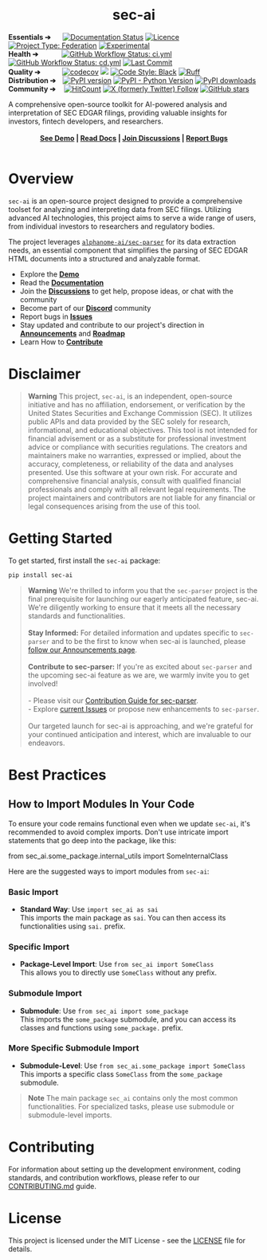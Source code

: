 <p align="center">&nbsp;</p>
<p align="center">
  <h1 align="center"><b>sec-ai</b></h1>
</p>
<p align="left">
  <!-- Using &nbsp; for alignment due to GitHub README limitations -->
  <b>Essentials ➔&nbsp;&nbsp;&nbsp;&nbsp;&nbsp;&nbsp;</b>
  <a href='https://sec-ai.readthedocs.io/en/latest/?badge=latest'><img src='https://readthedocs.org/projects/sec-ai/badge/?version=latest' alt='Documentation Status' /></a>
  <a href="LICENSE"><img src="https://img.shields.io/github/license/alphanome-ai/sec-ai.svg" alt="Licence"></a>
  <a href="https://project-types.github.io/#federation"><img src="https://img.shields.io/badge/project%20type-federation-brightgreen" alt="Project Type: Federation"></a>
  <!-- NOTE: After changing stability level here, also change it in pyproject.toml -->
  <a href="https://github.com/mkenney/software-guides/blob/master/STABILITY-BADGES.md#experimental"><img src="https://img.shields.io/badge/stability-experimental-orange.svg" alt="Experimental"></a>
  <br>
  <b>Health ➔&nbsp;&nbsp;&nbsp;&nbsp;&nbsp;&nbsp;&nbsp;&nbsp;&nbsp;&nbsp;&nbsp;&nbsp;&nbsp;</b>
  <a href="https://github.com/alphanome-ai/sec-ai/actions/workflows/ci.yml"><img alt="GitHub Workflow Status: ci.yml" src="https://img.shields.io/github/actions/workflow/status/alphanome-ai/sec-ai/ci.yml?label=ci"></a>
  <a href="https://github.com/alphanome-ai/sec-ai/actions/workflows/cd.yml"><img alt="GitHub Workflow Status: cd.yml" src="https://img.shields.io/github/actions/workflow/status/alphanome-ai/sec-ai/cd.yml?label=cd"></a>
  <a href="https://github.com/alphanome-ai/sec-ai/commits/main"><img alt="Last Commit" src="https://img.shields.io/github/last-commit/alphanome-ai/sec-ai"></a>  
  <br>
  <b>Quality ➔&nbsp;&nbsp;&nbsp;&nbsp;&nbsp;&nbsp;&nbsp;&nbsp;&nbsp;&nbsp;&nbsp;&nbsp;</b>
  <a href="https://codecov.io/gh/alphanome-ai/sec-ai"><img src="https://codecov.io/gh/alphanome-ai/sec-ai/graph/badge.svg?token=KJLA96CBCN" alt="codecov" /></a>
  <a href="https://mypy-lang.org/"><img src="https://img.shields.io/badge/type%20checked-mypy-blue.svg"></a>
  <a href="https://github.com/psf/black"><img alt="Code Style: Black" src="https://img.shields.io/badge/code%20style-black-000000.svg"></a>
  <a href="https://github.com/astral-sh/ruff"><img src="https://img.shields.io/endpoint?url=https://raw.githubusercontent.com/astral-sh/ruff/main/assets/badge/v2.json" alt="Ruff"></a>
  <br>
  <b>Distribution ➔&nbsp;&nbsp;&nbsp;</b>
  <a href="https://badge.fury.io/py/sec-ai"><img src="https://badge.fury.io/py/sec-ai.svg" alt="PyPI version" /></a>
  <a href="https://pypi.org/project/sec-ai/"><img alt="PyPI - Python Version" src="https://img.shields.io/pypi/pyversions/sec-ai"></a>
  <a href="https://pypistats.org/packages/sec-ai"><img src="https://img.shields.io/pypi/dm/sec-ai.svg" alt="PyPI downloads"></a>
  <br>
  <b>Community ➔&nbsp;&nbsp;&nbsp;&nbsp;</b>
  <a href="http://hits.dwyl.com/alphanome-ai/sec-ai"><img src="https://img.shields.io/endpoint?url=https%3A%2F%2Fhits.dwyl.com%2Falphanome-ai%2Fsec-ai.json%3Fshow%3Dunique" alt="HitCount" /></a>
  <a href="https://twitter.com/alphanomeai"><img alt="X (formerly Twitter) Follow" src="https://img.shields.io/twitter/follow/alphanomeai"></a>
  <a href="https://github.com/alphanome-ai/sec-ai"><img src="https://img.shields.io/github/stars/alphanome-ai/sec-ai.svg?style=social&label=Star us on GitHub!" alt="GitHub stars"></a>


</p>

<div align="left">
  A comprehensive open-source toolkit for AI-powered analysis and interpretation of SEC EDGAR filings, providing valuable insights for investors, fintech developers, and researchers.
</div>
<br>
<div align="center">
  <b>
  <a href="https://sec.app.alphanome.dev">See Demo</a> |
  <a href="https://sec-ai.rtfd.io">Read Docs</a> |
  <a href="https://github.com/orgs/alphanome-ai/discussions">Join Discussions</a> |
  <a href="https://github.com/alphanome-ai/sec-ai/issues">Report Bugs</a>
  </b>
</div>
<br>

# Overview

`sec-ai` is an open-source project designed to provide a comprehensive toolset for analyzing and interpreting data from SEC filings. Utilizing advanced AI technologies, this project aims to serve a wide range of users, from individual investors to researchers and regulatory bodies. 

The project leverages [`alphanome-ai/sec-parser`](https://github.com/alphanome-ai/sec-parser) for its data extraction needs, an essential component that simplifies the parsing of SEC EDGAR HTML documents into a structured and analyzable format.

- Explore the [**Demo**](https://sec.app.alphanome.dev/)
- Read the [**Documentation**](https://sec-ai.rtfd.io)
- Join the [**Discussions**](https://github.com/orgs/alphanome-ai/discussions) to get help, propose ideas, or chat with the community
- Become part of our [**Discord**](https://discord.gg/w6bpyBW6) community
- Report bugs in [**Issues**](https://github.com/alphanome-ai/sec-ai/issues)
- Stay updated and contribute to our project's direction in [**Announcements**](https://github.com/orgs/alphanome-ai/discussions/categories/announcements) and [**Roadmap**](https://github.com/orgs/alphanome-ai/discussions/categories/roadmap-future-plans)
- Learn How to [**Contribute**](https://github.com/alphanome-ai/sec-ai/blob/main/CONTRIBUTING.md)

# Disclaimer

> **Warning**
This project, `sec-ai`, is an independent, open-source initiative and has no affiliation, endorsement, or verification by the United States Securities and Exchange Commission (SEC). It utilizes public APIs and data provided by the SEC solely for research, informational, and educational objectives. This tool is not intended for financial advisement or as a substitute for professional investment advice or compliance with securities regulations. The creators and maintainers make no warranties, expressed or implied, about the accuracy, completeness, or reliability of the data and analyses presented. Use this software at your own risk. For accurate and comprehensive financial analysis, consult with qualified financial professionals and comply with all relevant legal requirements. The project maintainers and contributors are not liable for any financial or legal consequences arising from the use of this tool.

# Getting Started

To get started, first install the `sec-ai` package:

```bash
pip install sec-ai
```

> **Warning**
We're thrilled to inform you that the `sec-parser` project is the final prerequisite for launching our eagerly anticipated feature, sec-ai. We're diligently working to ensure that it meets all the necessary standards and functionalities.<br><br><b>Stay Informed:</b> For detailed information and updates specific to `sec-parser` and to be the first to know when sec-ai is launched, please <a href="https://github.com/orgs/alphanome-ai/discussions/categories/announcements">follow our Announcements page</a>.<br><br><b>Contribute to sec-parser:</b> If you're as excited about `sec-parser` and the upcoming sec-ai feature as we are, we warmly invite you to get involved!<br><br>- Please visit our <a href="https://github.com/alphanome-ai/sec-parser/blob/main/CONTRIBUTING.md">Contribution Guide for sec-parser</a>.<br>- Explore <a href="https://github.com/alphanome-ai/sec-parser/issues">current Issues</a> or propose new enhancements to `sec-parser`.<br><br>Our targeted launch for sec-ai is approaching, and we're grateful for your continued anticipation and interest, which are invaluable to our endeavors.<br>


# Best Practices

## How to Import Modules In Your Code

To ensure your code remains functional even when we update `sec-ai`, it's recommended to avoid complex imports. Don't use intricate import statements that go deep into the package, like this:

from sec_ai.some_package.internal_utils import SomeInternalClass

Here are the suggested ways to import modules from `sec-ai`:

### Basic Import
- **Standard Way**: Use `import sec_ai as sai`  
  This imports the main package as `sai`. You can then access its functionalities using `sai.` prefix.

### Specific Import
- **Package-Level Import**: Use `from sec_ai import SomeClass`  
  This allows you to directly use `SomeClass` without any prefix.

### Submodule Import
- **Submodule**: Use `from sec_ai import some_package`  
  This imports the `some_package` submodule, and you can access its classes and functions using `some_package.` prefix.

### More Specific Submodule Import
- **Submodule-Level**: Use `from sec_ai.some_package import SomeClass`  
  This imports a specific class `SomeClass` from the `some_package` submodule.

> **Note**
The main package `sec_ai` contains only the most common functionalities. For specialized tasks, please use submodule or submodule-level imports.

# Contributing
For information about setting up the development environment, coding standards, and contribution workflows, please refer to our [CONTRIBUTING.md](https://github.com/alphanome-ai/sec-ai/blob/main/CONTRIBUTING.md) guide.

# License
This project is licensed under the MIT License - see the [LICENSE](https://github.com/alphanome-ai/sec-ai/blob/main/LICENSE) file for details.
